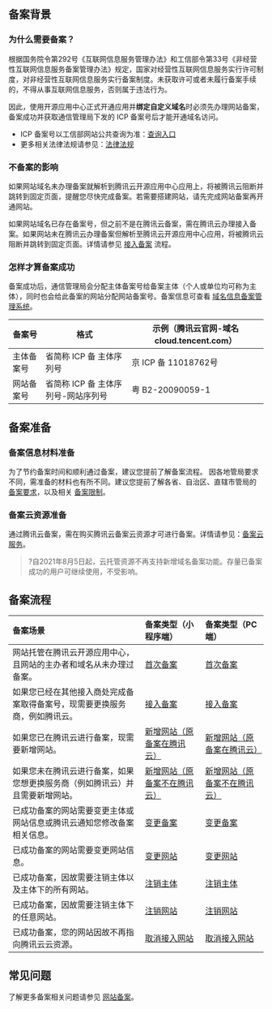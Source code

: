 ## 备案背景

### 为什么需要备案？

根据国务院令第292号《互联网信息服务管理办法》和工信部令第33号《非经营性互联网信息服务备案管理办法》规定，国家对经营性互联网信息服务实行许可制度，对非经营性互联网信息服务实行备案制度。未获取许可或者未履行备案手续的，不得从事互联网信息服务，否则属于违法行为。

因此，使用开源应用中心正式开通应用并**绑定自定义域名**时必须先办理网站备案，备案成功并获取通信管理局下发的 ICP 备案号后才能开通域名访问。

- ICP 备案号以工信部网站公共查询为准：[查询入口](https://beian.miit.gov.cn/#/Integrated/recordQuery)
- 更多相关法律法规请参见：[法律法规](https://beian.miit.gov.cn/#/Integrated/lawStatute)

### 不备案的影响

如果网站域名未办理备案就解析到腾讯云开源应用中心应用上，将被腾讯云阻断并跳转到固定页面，提醒您尽快完成备案。若需要搭建网站，请先完成网站备案再开通网站。

如果网站域名已存在备案号，但之前不是在腾讯云备案，需在腾讯云办理接入备案。如果网站未在腾讯云办理备案但解析至腾讯云开源应用中心应用，将被腾讯云阻断并跳转到固定页面。详情请参见 [接入备案](https://cloud.tencent.com/document/product/243/37403) 流程。

### 怎样才算备案成功
备案成功后，通信管理局会分配主体备案号给备案主体（个人或单位均可称为主体），同时也会给此备案的网站分配网站备案号。备案信息可查看 [域名信息备案管理系统](https://beian.miit.gov.cn/#/Integrated/index)。

| **备案号**     | **格式**                                | **示例（腾讯云官网-域名 cloud.tencent.com）** |
| ---------- | ----------------------------------- | ------------------------------------------ |
| 主体备案号 | 省简称 ICP 备 主体序列号            | 京 ICP 备 11018762号                       |
| 网站备案号 | 省简称 ICP 备 主体序列号-网站序列号 | 粤 B2-20090059-1                           |



## 备案准备
### 备案信息材料准备
为了节约备案时间和顺利通过备案，建议您提前了解备案流程。
因各地管局要求不同，需准备的材料也有所不同。建议您提前了解各省、自治区、直辖市管局的 [备案要求](https://cloud.tencent.com/document/product/243/3474)，以及相关 [备案限制](https://cloud.tencent.com/document/product/243/18911)。

### 备案云资源准备
通过腾讯云备案，需在购买腾讯云备案云资源才可进行备案。详情请参见：[备案云服务](https://cloud.tencent.com/document/product/243/18908)。

>?自2021年8月5日起，云托管资源不再支持新增域名备案功能。存量已备案成功的用户可继续使用，不受影响。


## 备案流程

<table>
<thead>
<tr>
<th align="left">备案场景</th>
<th align="left">备案类型（小程序端）</th>
<th align="left">	备案类型（PC 端）</th>
</tr>
</thead>
<tbody><tr>
<td align="left">网站托管在腾讯云开源应用中心，且网站的主办者和域名从未办理过备案。</td>
<td align="left"><a href="https://cloud.tencent.com/document/product/243/37402">首次备案</a></td>
<td align="left"><a href="https://cloud.tencent.com/document/product/243/18958">首次备案</a></td>
</tr>
<tr>
<td align="left">如果您已经在其他接入商处完成备案取得备案号，现需要更换服务商，例如腾讯云。</td>
<td align="left"><a href="https://cloud.tencent.com/document/product/243/37403">接入备案</a></td>
<td align="left"><a href="https://cloud.tencent.com/document/product/243/19024">接入备案</a></td>
</tr>
<tr>
<td align="left">如果您已在腾讯云进行备案，现需要新增网站。</td>
<td align="left"><a href="https://cloud.tencent.com/document/product/243/37404">新增网站（原备案在腾讯云）</a></td>
<td align="left"><a href="https://cloud.tencent.com/document/product/243/19148">新增网站（原备案在腾讯云）</a></td>
</tr>
<tr>
<td align="left">如果您未在腾讯云进行备案，如果您想更换服务商（例如腾讯云）并且需要新增网站。</td>
<td align="left"><a href="https://cloud.tencent.com/document/product/243/37405">新增网站（原备案不在腾讯云）</a></td>
<td align="left"><a href="https://cloud.tencent.com/document/product/243/19147">新增网站（原备案不在腾讯云）</a></td>
</tr>
<tr>
<td align="left">已成功备案的网站需要变更主体或网站信息或腾讯云通知您修改备案相关信息。</td>
<td align="left"><a href="https://cloud.tencent.com/document/product/243/37406">变更备案</a></td>
<td align="left"><a href="https://cloud.tencent.com/document/product/243/19144">变更备案</a></td>
</tr>
<tr>
<td align="left">已成功备案的网站需要变更网站信息。</td>
<td align="left"><a href="https://cloud.tencent.com/document/product/243/37407">变更网站</a></td>
<td align="left"><a href="https://cloud.tencent.com/document/product/243/19145">变更网站</a></td>
</tr>
<tr>
<td align="left">已成功备案，因故需要注销主体以及主体下的所有网站。</td>
<td align="left"><a href="https://cloud.tencent.com/document/product/243/37410">注销主体</a></td>
<td align="left"><a href="https://cloud.tencent.com/document/product/243/19150">注销主体</a></td>
</tr>
<tr>
<td align="left">已成功备案，因故需要注销主体下的任意网站。</td>
<td align="left"><a href="https://cloud.tencent.com/document/product/243/37409">注销网站</a></td>
<td align="left"><a href="https://cloud.tencent.com/document/product/243/19151">注销网站</a></td>
</tr>
<tr>
<td align="left">已成功备案，您的网站因故不再指向腾讯云云资源。</td>
<td align="left"><a href="https://cloud.tencent.com/document/product/243/37408">取消接入网站</a></td>
<td align="left"><a href="https://cloud.tencent.com/document/product/243/19143">取消接入网站</a></td>
</tr>
</tbody></table>


## 常见问题
了解更多备案相关问题请参见 [网站备案](https://cloud.tencent.com/document/product/243)。


